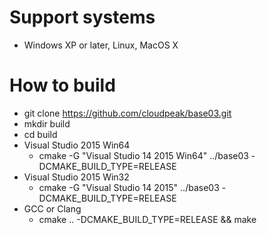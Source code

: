 # Support systems
  + Windows XP or later, Linux, MacOS X

# How to build
  + git clone https://github.com/cloudpeak/base03.git
  + mkdir build
  + cd build
  + Visual Studio 2015 Win64
    + cmake -G "Visual Studio 14 2015 Win64" ../base03 -DCMAKE_BUILD_TYPE=RELEASE
  + Visual Studio 2015 Win32
    + cmake -G "Visual Studio 14 2015" ../base03 -DCMAKE_BUILD_TYPE=RELEASE
  + GCC or Clang
    + cmake .. -DCMAKE_BUILD_TYPE=RELEASE && make
